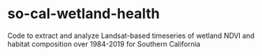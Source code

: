 # so-cal-wetland-health
Code to extract and analyze Landsat-based timeseries of wetland NDVI and habitat composition over 1984-2019 for Southern California
